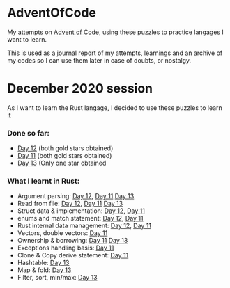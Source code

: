 # AdventOfCode
My attempts on [Advent of Code](https://adventofcode.com/), using these puzzles to practice langages I want to learn.

This is used as a journal report of my attempts, learnings and an archive of my codes so I can use them later in case of doubts, or nostalgy.

# December 2020 session
As I want to learn the Rust langage, I decided to use these puzzles to learn it

### Done so far:
- [Day 12](https://adventofcode.com/2020/day/12) (both gold stars obtained)
- [Day 11](https://adventofcode.com/2020/day/11) (both gold stars obtained)
- [Day 13](https://adventofcode.com/2020/day/13) (Only one star obtained

### What I learnt in Rust:
- Argument parsing: [Day 12](https://adventofcode.com/2020/day/12), [Day 11](https://adventofcode.com/2020/day/11) [Day 13](https://adventofcode.com/2020/day/13)
- Read from file: [Day 12](https://adventofcode.com/2020/day/12), [Day 11](https://adventofcode.com/2020/day/11) [Day 13](https://adventofcode.com/2020/day/13)
- Struct data & implementation: [Day 12](https://adventofcode.com/2020/day/12), [Day 11](https://adventofcode.com/2020/day/11)
- enums and match statement: [Day 12](https://adventofcode.com/2020/day/12), [Day 11](https://adventofcode.com/2020/day/11)
- Rust internal data management: [Day 12](https://adventofcode.com/2020/day/12), [Day 11](https://adventofcode.com/2020/day/11)
- Vectors, double vectors: [Day 11](https://adventofcode.com/2020/day/11)
- Ownership & borrowing: [Day 11](https://adventofcode.com/2020/day/11) [Day 13](https://adventofcode.com/2020/day/13)
- Exceptions handling basis: [Day 11](https://adventofcode.com/2020/day/11)
- Clone & Copy derive statement: [Day 11](https://adventofcode.com/2020/day/11)
- Hashtable: [Day 13](https://adventofcode.com/2020/day/13)
- Map & fold: [Day 13](https://adventofcode.com/2020/day/13)
- Filter, sort, min/max: [Day 13](https://adventofcode.com/2020/day/13)
